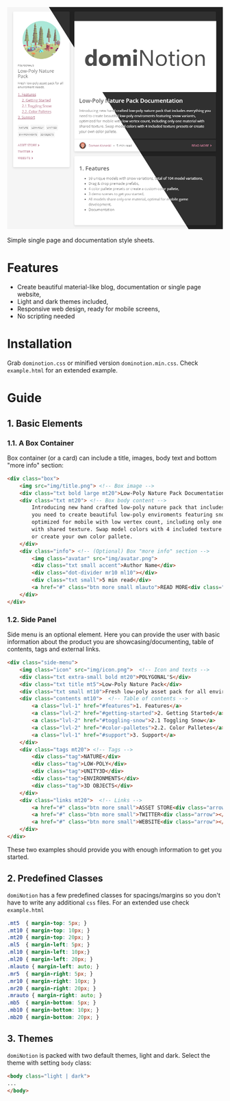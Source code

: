 <img src="dominotion.png"  width="700"/>

Simple single page and documentation style sheets.

# Features

- Create beautiful material-like blog, documentation or single page website,
- Light and dark themes included,
- Responsive web design, ready for mobile screens,
- No scripting needed

# Installation

Grab `dominotion.css` or minified version `dominotion.min.css`. Check `example.html` for an extended example.

# Guide

## 1. Basic Elements

### 1.1. A Box Container

Box container (or a card) can include a title, images, body text and bottom "more info" section:

```html
<div class="box">
    <img src="img/title.png"> <!-- Box image -->
    <div class="txt bold large mt20">Low-Poly Nature Pack Documentation</div> <!-- Box title -->
    <div class="txt mt20"> <!-- Box body content -->
        Introducing new hand crafted low-poly nature pack that includes everything 
        you need to create beautiful low-poly enviroments featuring snow variants, 
        optimized for mobile with low vertex count, including only one material 
        with shared texture. Swap model colors with 4 included texture presets 
        or create your own color pallete.
    </div>
    <div class="info"> <!-- (Optional) Box "more info" section -->
        <img class="avatar" src="img/avatar.png">
        <div class="txt small accent">Author Name</div>
        <div class="dot-divider mr10 ml10"></div>
        <div class="txt small">5 min read</div>
        <a href="#" class="btn more small mlauto">READ MORE<div class="arrow"></div></a>
    </div>
</div>
```

### 1.2. Side Panel

Side menu is an optional element. Here you can provide the user with basic information about the product you are showcasing/documenting, table of contents, tags and external links.

```html
<div class="side-menu">
    <img class="icon" src="img/icon.png">  <!-- Icon and texts -->
    <div class="txt extra-small bold mt20">POLYGONAL'S</div>
    <div class="txt title mt5">Low-Poly Nature Pack</div>
    <div class="txt small mt10">Fresh low-poly asset pack for all enviroment needs.</div>
    <div class="contents mt10">  <!-- Table of contents -->
        <a class="lvl-1" href="#features">1. Features</a> 
        <a class="lvl-2" href="#getting-started">2. Getting Started</a> 
        <a class="lvl-2" href="#toggling-snow">2.1 Toggling Snow</a> 
        <a class="lvl-2" href="#color-palletes">2.2. Color Palletes</a>
        <a class="lvl-1" href="#support">3. Support</a>
    </div>
    <div class="tags mt20"> <!-- Tags -->
        <div class="tag">NATURE</div>
        <div class="tag">LOW-POLY</div>
        <div class="tag">UNITY3D</div>
        <div class="tag">ENVIRONMENTS</div>
        <div class="tag">3D OBJECTS</div>
    </div>
    <div class="links mt20">  <!-- Links -->
        <a href="#" class="btn more small">ASSET STORE<div class="arrow"></div></a>
        <a href="#" class="btn more small">TWITTER<div class="arrow"></div></a>
        <a href="#" class="btn more small">WEBSITE<div class="arrow"></div></a>
    </div>
</div>
```

These two examples should provide you with enough information to get you started.

## 2. Predefined Classes

`domiNotion` has a few predefined classes for spacings/margins so you don't have to write any additional `css` files. For an extended use check `example.html`

```css
.mt5  { margin-top: 5px; }
.mt10 { margin-top: 10px; }
.mt20 { margin-top: 20px; }
.ml5  { margin-left: 5px; }
.ml10 { margin-left: 10px;}
.ml20 { margin-left: 20px; }
.mlauto { margin-left: auto; }
.mr5  { margin-right: 5px; }
.mr10 { margin-right: 10px; }
.mr20 { margin-right: 20px; }
.mrauto { margin-right: auto; }
.mb5  { margin-bottom: 5px; }
.mb10 { margin-bottom: 10px; }
.mb20 { margin-bottom: 20px; }
```

## 3. Themes

`domiNotion` is packed with two default themes, light and dark. Select the theme with setting `body` class:

```html
<body class="light | dark">
...
</body>
```
